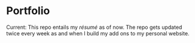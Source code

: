 # Portfolio

Current: This repo entails my _résumé_ as of now. The repo gets updated twice every week as and when I build my add ons to my personal website. 
